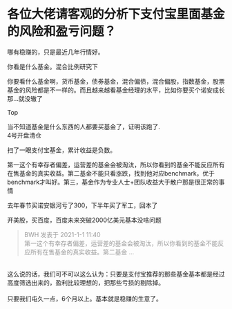 # 各位大佬请客观的分析下支付宝里面基金的风险和盈亏问题？


哪有稳赚的，只是最近几年行情好。

你看是什么基金。混合比例研究下<img id="aimg_xnp9G" onclick="zoom(this, this.src, 0, 0, 0)" class="zoom" src="https://cdn.jsdelivr.net/gh/hishis/forum-master/public/images/patch.gif" onmouseover="img_onmouseoverfunc(this)" onload="thumbImg(this)" border="0" alt="" />

你要看什么基金啊，货币基金，债券基金，混合偏债，混合偏股，指数基金，股票基金的风险都是不一样的。而且越来越看基金经理的水平，比如你要买个诺安成长那…就没辙了

Top

当不知道基金是什么东西的人都要买基金了，证明该跑了.<br />
4号开盘清仓<img src="static/image/smiley/default/lol.gif" smilieid="12" border="0" alt="" />

扫了一眼支付宝基金，累计收益是负数。

第一这个有幸存者偏差，运营差的基金会被淘汰，所以你看到的基金不能反应所有在售基金的真实收益。第二基金不能只看涨跌，找到他对应benchmark，优于benchmark才叫好。第三，基金作为专业人士+团队收益大于散户那是很正常的事情

去年春节买诺安银河亏了300，下半年买了军工，回本了

开美股，买百度，百度未来突破2000亿美元基本没啥问题

<div class="quote"><blockquote><font color="#999999">BWH 发表于 2021-1-1 11:40</font><br />
<font color="#999999">第一这个有幸存者偏差，运营差的基金会被淘汰，所以你看到的基金不能反应所有在售基金的真实收益。第二基金 ...</font></blockquote></div><br />
这么说的话，我们可不可以这么认为：只要是支付宝推荐的那些基金基本都是经过高度筛选出来的，盈利比较理想的，把那些亏损的剔除掉。<br />
<br />
只要我们屯久一点，6个月以上。基本就是稳赚的生意了。
